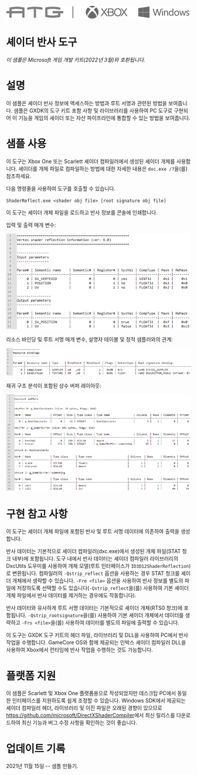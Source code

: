![](./media/image1.png)

# 셰이더 반사 도구

*이 샘플은 Microsoft 게임 개발 키트(2022년 3월)와 호환됩니다.*

# 설명

이 샘플은 셰이더 반사 정보에 ​​액세스하는 방법과 루트 서명과 관련된 방법을 보여줍니다. 샘플은 GXDK의 도구 키트 포함 사항 및 라이브러리를 사용하여 PC 도구로 구현되어 이 기능을 게임의 셰이더 또는 자산 파이프라인에 통합할 수 있는 방법을 보여줍니다.

# 샘플 사용

이 도구는 Xbox One 또는 Scarlett 셰이더 컴파일러에서 생성된 셰이더 개체를 사용합니다. 셰이더를 개체 파일로 컴파일하는 방법에 대한 자세한 내용은 `dxc.exe /?`을(를) 참조하세요.

다음 명령줄을 사용하여 도구를 호출할 수 있습니다.

`ShaderReflect.exe <shader obj file> [root signature obj file]`

이 도구는 셰이더 개체 파일을 로드하고 반사 정보를 콘솔에 인쇄합니다.

입력 및 출력 매개 변수:

![자동으로 생성된 테이블, 일정 설명](./media/image3.png)

리소스 바인딩 및 루트 서명 매개 변수, 설명자 테이블 및 정적 샘플러와의 관계:

![낮은 신뢰도로 자동 생성된 다이어그램 설명](./media/image4.png)

재귀 구조 분석이 포함된 상수 버퍼 레이아웃:

![자동으로 생성된 테이블 설명](./media/image5.png)

# 구현 참고 사항

이 도구는 셰이더 개체 파일에 포함된 반사 및 루트 서명 데이터에 의존하여 출력을 생성합니다.

반사 데이터는 기본적으로 셰이더 컴파일러(dxc.exe)에서 생성된 개체 파일(STAT 청크 내부)에 포함됩니다. 도구 내에서 반사 데이터는 셰이더 컴파일러 라이브러리의 DxcUtils 도우미를 사용하여 개체 모델(루트 인터페이스가 `ID3D12ShaderReflection`)로 변환됩니다. 컴파일러의 `-Qstrip_reflect` 옵션을 사용하는 경우 STAT 청크를 셰이더 개체에서 생략할 수 있습니다. `-Fre <file>` 옵션을 사용하여 반사 정보를 별도의 파일에 저장하도록 선택할 수도 있습니다(`-Qstrip_reflect`을(를) 사용하여 기본 셰이더 개체 파일에서 반사 데이터를 제거하는 경우에도 작동합니다).

반사 데이터와 유사하게 루트 서명 데이터는 기본적으로 셰이더 개체(RTS0 청크)에 포함됩니다. `-Qstrip_rootsignature`을(를) 사용하여 기본 셰이더 개체에서 데이터를 생략하고 `-Frs <file>`을(를) 사용하여 데이터를 별도의 파일에 출력할 수 있습니다.

이 도구는 GXDK 도구 키트의 헤더 파일, 라이브러리 및 DLL을 사용하여 PC에서 반사 작업을 수행합니다. GameCore OS와 함께 제공되는 인박스 셰이더 컴파일러 DLL을 사용하여 Xbox에서 런타임에 반사 작업을 수행하는 것도 가능합니다.

# 플랫폼 지원

이 샘플은 Scarlett 및 Xbox One 플랫폼용으로 작성되었지만 데스크탑 PC에서 동일한 인터페이스를 지원하도록 쉽게 조정할 수 있습니다. Windows SDK에서 제공되는 셰이더 컴파일러 헤더, 라이브러리 및 이진 파일은 오래된 경향이 있으므로 <https://github.com/microsoft/DirectXShaderCompiler>에서 최신 릴리스를 다운로드하여 최신 기능과 버그 수정 사항을 확인하는 것이 좋습니다.

# 업데이트 기록

2021년 11월 15일 -- 샘플 만들기.


